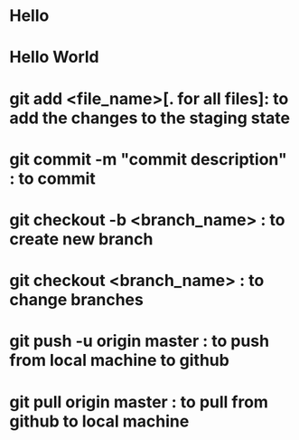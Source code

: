 # Hello

# Hello World

# git add <file_name>[. for all files]: to add the changes to the staging state

# git commit -m "commit description" : to commit

# git checkout -b <branch_name> : to create new branch

# git checkout <branch_name> : to change branches

# git push -u origin master : to push from local machine to github

# git pull origin master : to pull from github to local machine

